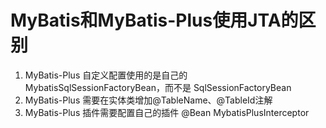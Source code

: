 # MyBatis和MyBatis-Plus使用JTA的区别
1. MyBatis-Plus 自定义配置使用的是自己的 MybatisSqlSessionFactoryBean，而不是 SqlSessionFactoryBean
2. MyBatis-Plus 需要在实体类增加@TableName、@TableId注解
3. MyBatis-Plus 插件需要配置自己的插件 @Bean MybatisPlusInterceptor 
